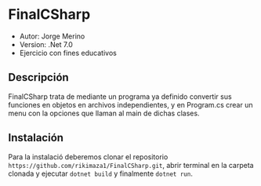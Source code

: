 # FinalCSharp
* Autor: Jorge Merino
* Version: .Net 7.0
* Ejercicio con fines educativos
## Descripción
FinalCSharp trata de mediante un programa ya definido convertir sus funciones en objetos en archivos independientes, y en Program.cs crear un menu con la opciones que llaman al main de dichas clases.
## Instalación
 Para la instalació deberemos clonar el repositorio `https://github.com/rikimaza1/FinalCSharp.git`, abrir terminal en la carpeta clonada y ejecutar `dotnet build` y finalmente `dotnet run`.